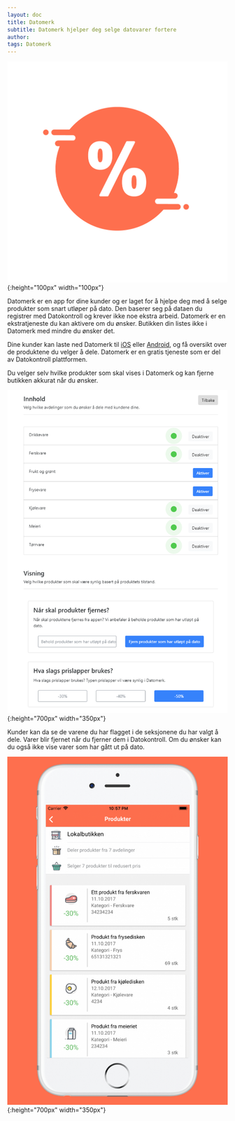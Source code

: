 ```yaml
---
layout: doc
title: Datomerk
subtitle: Datomerk hjelper deg selge datovarer fortere 
author:
tags: Datomerk
---
```


![Datomerk Logo](/assets/img/DatomerkLogo.png){:height="100px" width="100px"} 

Datomerk er en app for dine kunder og er laget for å hjelpe deg med å selge produkter som snart utløper på dato. Den baserer seg på dataen du registrer med Datokontroll og krever ikke noe ekstra arbeid. Datomerk er en ekstratjeneste du kan aktivere om du ønsker. Butikken din listes ikke i Datomerk med mindre du ønsker det.

Dine kunder kan laste ned Datomerk til [iOS](https://itunes.apple.com/no/app/datomerk/id1335431656) eller [Android](https://play.google.com/store/apps/details?id=com.bitwhale.datomerk), og få oversikt over de produktene du velger å dele. Datomerk er en gratis tjeneste som er del av Datokontroll plattformen.

Du velger selv hvilke produkter som skal vises i Datomerk og kan fjerne butikken akkurat når du ønsker. 

![Datomerk velg seksjoner](/assets/img/DatomerkAvdelinger.png){:height="700px" width="350px"}

Kunder kan da se de varene du har flagget i de seksjonene du har valgt å dele. Varer blir fjernet når du fjerner dem i Datokontroll. Om du ønsker kan du også ikke vise varer som har gått ut på dato. 

![Datomerk appen](/assets/img/DatomerkAppbilde.png){:height="700px" width="350px"}